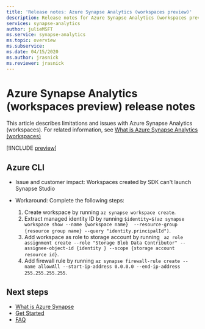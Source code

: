 ```yaml
---
title: 'Release notes: Azure Synapse Analytics (workspaces preview)'
description: Release notes for Azure Synapse Analytics (workspaces preview) 
services: synapse-analytics
author: julieMSFT
ms.service: synapse-analytics
ms.topic: overview
ms.subservice:
ms.date: 04/15/2020
ms.author: jrasnick
ms.reviewer: jrasnick
---
```


# Azure Synapse Analytics (workspaces preview) release notes

This article describes limitations and issues with Azure Synapse Analytics (workspaces). For related information, see [What is Azure Synapse Analytics (workspaces)](overview-what-is.md)

[!INCLUDE [preview](includes/note-preview.md)]

## Azure CLI

- Issue and customer impact: Workspaces created by SDK can't launch Synapse Studio

- Workaround: Complete the following steps: 
  1.    Create workspace by running `az synapse workspace create`.
  2.    Extract managed identity ID by running `$identity=$(az synapse workspace show --name {workspace name}  --resource-group {resource group name} --query "identity.principalId")`.
  3.    Add workspace as role to storage account by running ` az role assignment create --role "Storage Blob Data Contributor" --assignee-object-id {identity } --scope {storage account resource id}`.
  4.    Add firewall rule by running ` az synapse firewall-rule create --name allowAll --start-ip-address 0.0.0.0 --end-ip-address 255.255.255.255 `.

## Next steps

* [What is Azure Synapse](overview-what-is.md)
* [Get Started](get-started.md)
* [FAQ](overview-faq.md)
